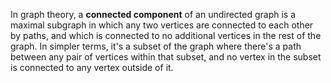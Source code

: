 In graph theory, a **connected component** of an undirected graph is a maximal subgraph in which any two vertices are connected to each other by paths, and which is connected to no additional vertices in the rest of the graph. In simpler terms, it's a subset of the graph where there's a path between any pair of vertices within that subset, and no vertex in the subset is connected to any vertex outside of it.

